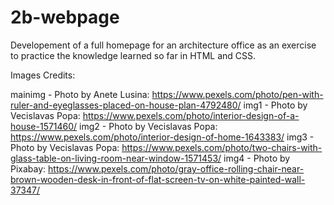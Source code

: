 # 2b-webpage

Developement of a full homepage for an architecture office as an exercise to practice
the knowledge learned so far in HTML and CSS.

Images Credits:

mainimg - Photo by Anete Lusina: https://www.pexels.com/photo/pen-with-ruler-and-eyeglasses-placed-on-house-plan-4792480/
img1 - Photo by Vecislavas Popa: https://www.pexels.com/photo/interior-design-of-a-house-1571460/
img2 - Photo by Vecislavas Popa: https://www.pexels.com/photo/interior-design-of-home-1643383/
img3 - Photo by Vecislavas Popa: https://www.pexels.com/photo/two-chairs-with-glass-table-on-living-room-near-window-1571453/
img4 - Photo by Pixabay: https://www.pexels.com/photo/gray-office-rolling-chair-near-brown-wooden-desk-in-front-of-flat-screen-tv-on-white-painted-wall-37347/